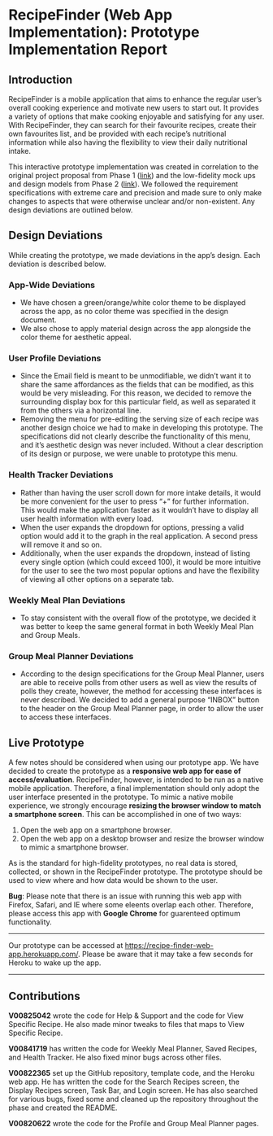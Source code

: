 # RecipeFinder (Web App Implementation): Prototype Implementation Report
## Introduction
RecipeFinder is a mobile application that aims to enhance the regular user’s overall cooking experience and motivate new users to start out. It provides a variety of options that make cooking enjoyable and satisfying for any user. With RecipeFinder, they can search for their favourite recipes, create their own favourites list, and be provided with each recipe’s nutritional information while also having the flexibility to view their daily nutritional intake.

This interactive prototype implementation was created in correlation to the original project proposal from Phase 1 (<a href="https://sites.google.com/view/seng-310" target="_blank">link</a>) and the low-fidelity mock ups and design models from Phase 2 (<a href="https://sites.google.com/view/seng310-recipefinder/home" target="_blank">link</a>). 
We followed the requirement specifications with extreme care and precision and made sure to only make changes to aspects that were otherwise unclear and/or non-existent. Any design deviations are outlined below.  

## Design Deviations
While creating the prototype, we made deviations in the app’s design. Each deviation is described below. 

### App-Wide Deviations
* We have chosen a green/orange/white color theme to be displayed across the app, as no color theme was specified in the design document.
* We also chose to apply material design across the app alongside the color theme for aesthetic appeal.

### User Profile Deviations
* Since the Email field is meant to be unmodifiable, we didn’t want it to share the same affordances as the fields that can be modified, as this would be very misleading. For this reason, we decided to remove the surrounding display box for this particular field, as well as separated it from the others via a horizontal line. 
* Removing the menu for pre-editing the serving size of each recipe was another design choice we had to make in developing this prototype. The specifications did not clearly describe the functionality of this menu, and it’s aesthetic design was never included. Without a clear description of its design or purpose, we were unable to prototype this menu.  

### Health Tracker Deviations
* Rather than having the user scroll down for more intake details, it would be more convenient for the user to press “+” for further information. This would make the application faster as it wouldn’t have to display all user health information with every load.
* When the user expands the dropdown for options, pressing a valid option would add it to the graph in the real application. A second press will remove it and so on.
* Additionally, when the user expands the dropdown, instead of listing every single option (which could exceed 100), it would be more intuitive for the user to see the two most popular options and have the flexibility of viewing all other options on a separate tab. 

### Weekly Meal Plan Deviations
* To stay consistent with the overall flow of the prototype, we decided it was better to keep the same general format in both Weekly Meal Plan and Group Meals.  

### Group Meal Planner Deviations
* According to the design specifications for the Group Meal Planner, users are able to receive polls from other users as well as view the results of polls they create, however, the method for accessing these interfaces is never described. We decided to add a general purpose “INBOX” button to the header on the Group Meal Planner page, in order to allow the user to access these interfaces.

## Live Prototype
A few notes should be considered when using our prototype app. We have decided to create the prototype as a **responsive web app for ease of access/evaluation**. RecipeFinder, however, is intended to be run as a native mobile application. Therefore, a final implementation should only adopt the user interface presented in the prototype. To mimic a native mobile experience, we strongly encourage **resizing the browser window to match a smartphone screen**. This can be accomplished in one of two ways: 
1. Open the web app on a smartphone browser. 
2. Open the web app on a desktop browser and resize the browser window to mimic a smartphone browser.

As is the standard for high-fidelity prototypes, no real data is stored, collected, or shown in the RecipeFinder prototype. The prototype should be used to view where and how data would be shown to the user.

__**Bug**__: Please note that there is an issue with running this web app with Firefox, Safari, and IE where some eleents overlap each other. Therefore, please access this app with <b>Google Chrome</b> for guarenteed optimum functionality.

---

Our prototype can be accessed at <a target="_blank" href="https://recipe-finder-web-app.herokuapp.com/">https://recipe-finder-web-app.herokuapp.com/</a>. Please be aware that it may take a few seconds for Heroku to wake up the app.

---

## Contributions
**V00825042** wrote the code for Help & Support and the code for View Specific Recipe. He also made minor tweaks to files that maps to View Specific Recipe.

**V00841719** has written the code for Weekly Meal Planner, Saved Recipes, and Health Tracker. He also fixed minor bugs across other files.

**V00822365** set up the GitHub repository, template code, and the Heroku web app. He has written the code for the Search Recipes screen, the Display Recipes screen, Task Bar, and Login screen. He has also searched for various bugs, fixed some and cleaned up the repository throughout the phase and created the README. 

**V00820622** wrote the code for the Profile and Group Meal Planner pages. 
